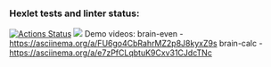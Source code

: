 ### Hexlet tests and linter status:
[![Actions Status](https://github.com/vladivis/frontend-project-44/workflows/hexlet-check/badge.svg)](https://github.com/vladivis/frontend-project-44/actions)
<a href="https://codeclimate.com/github/vladivis/frontend-project-44/maintainability"><img src="https://api.codeclimate.com/v1/badges/847987ed8cd8537d0948/maintainability" /></a>
Demo videos:
brain-even - https://asciinema.org/a/FU6go4CbRahrMZ2p8J8kyxZ9s
brain-calc - https://asciinema.org/a/e7zPfCLqbtuK9Cxv31CJdcTNc
